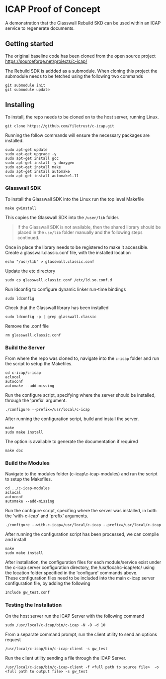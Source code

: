 # ICAP Proof of Concept
A demonstration that the Glasswall Rebuild SKD can be used within an ICAP service to regenerate documents.

## Getting started
The original baseline code has been cloned from the open source project
https://sourceforge.net/projects/c-icap/

The Rebuild SDK is addded as a submodule. When cloning this project the submodule needs to be fetched using the following two commands
```
git submodule init
git submodule update
```
## Installing

To install, the repo needs to be cloned on to the host server, running Linux.
```
git clone https://github.com/filetrust/c-icap.git
```
Running the follow commands will ensure the necessary packages are installed.
```
sudo apt-get update
sudo apt-get upgrade -y
sudo apt-get install gcc
sudo apt-get install -y doxygen
sudo apt-get install make
sudo apt-get install automake
sudo apt-get install automake1.11
```

### Glasswall SDK
To install the Glasswall SDK into the Linux run the top level Makefile
```
make gwinstall
```
This copies the Glasswall SDK into the `/user/lib` folder.
> If the Glasswall SDK is not available, then the shared library should be placed in the `use/lib` folder manually and the following steps continued.

Once in place the library needs to be registered to make it accessible.
Create a glasswall.classic.conf file, with the installed location
```
echo "/usr/lib" > glasswall.classic.conf
```
Update the etc directory
```
sudo cp glasswall.classic.conf /etc/ld.so.conf.d
```
Run ldconfig to configure dynamic linker run-time bindings
```
sudo ldconfig
```

Check that the Glasswall library has been installed
```
sudo ldconfig -p | grep glasswall.classic
```
Remove the .conf file
```
rm glasswall.classic.conf
```

### Build the Server
From where the repo was cloned to, navigate into the `c-icap` folder and run the script to setup the Makefiles.
```
cd c-icap/c-icap
aclocal
autoconf
automake --add-missing
```
Run the configure script, specifying where the server should be installed, through the 'prefix' argument.
```
./configure --prefix=/usr/local/c-icap
```
After running the configuration script, build and install the server.
```
make 
sudo make install
```
The option is available to generate the documentation if required
```
make doc
```

### Build the Modules

Navigate to the modules folder (c-icap\c-icap-modules) and run the script to setup the Makefiles.
```
cd ../c-icap-modules
aclocal
autoconf
automake --add-missing
```
Run the configure script, specifing where the server was installed, in both the 'with-c-icap' and 'prefix' arguments.
```
./configure --with-c-icap=/usr/local/c-icap --prefix=/usr/local/c-icap
```
After running the configuration script has been processed, we can compile and install
```
make 
sudo make install
```

After installation, the configuration files for each module/service exist under the c-icap server configuration directory, the /usr/local/c-icap/etc/ using the location folder specified in the 'configure' commands above.  
These configuration files need to be included into the main c-icap server configuration file, by adding the following 
```
Include gw_test.conf
```

### Testing the Installation

On the host server run the ICAP Server with the following command
```
sudo /usr/local/c-icap/bin/c-icap -N -D -d 10
```

From a separate command prompt, run the client utility to send an options request
```
/usr/local/c-icap/bin/c-icap-client -s gw_test
```

Run the client utility sending a file through the ICAP Server.
```
/usr/local/c-icap/bin/c-icap-client -f <full path to source file>  -o <full path to output file> -s gw_test
```

